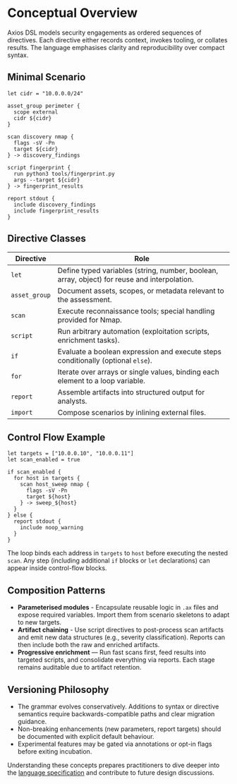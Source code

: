 # Conceptual Overview

Axios DSL models security engagements as ordered sequences of directives. Each directive either records context, invokes tooling, or collates results. The language emphasises clarity and reproducibility over compact syntax.

## Minimal Scenario

```
let cidr = "10.0.0.0/24"

asset_group perimeter {
  scope external
  cidr ${cidr}
}

scan discovery nmap {
  flags -sV -Pn
  target ${cidr}
} -> discovery_findings

script fingerprint {
  run python3 tools/fingerprint.py
  args --target ${cidr}
} -> fingerprint_results

report stdout {
  include discovery_findings
  include fingerprint_results
}
```

## Directive Classes

| Directive      | Role                                                                 |
|----------------|----------------------------------------------------------------------|
| `let`          | Define typed variables (string, number, boolean, array, object) for reuse and interpolation. |
| `asset_group`  | Document assets, scopes, or metadata relevant to the assessment.     |
| `scan`         | Execute reconnaissance tools; special handling provided for Nmap.    |
| `script`       | Run arbitrary automation (exploitation scripts, enrichment tasks).   |
| `if`           | Evaluate a boolean expression and execute steps conditionally (optional `else`). |
| `for`          | Iterate over arrays or single values, binding each element to a loop variable. |
| `report`       | Assemble artifacts into structured output for analysts.              |
| `import`       | Compose scenarios by inlining external files.                        |

## Control Flow Example

```
let targets = ["10.0.0.10", "10.0.0.11"]
let scan_enabled = true

if scan_enabled {
  for host in targets {
    scan host_sweep nmap {
      flags -sV -Pn
      target ${host}
    } -> sweep_${host}
  }
} else {
  report stdout {
    include noop_warning
  }
}
```

The loop binds each address in `targets` to `host` before executing the nested `scan`. Any step (including additional `if` blocks or `let` declarations) can appear inside control-flow blocks.

## Composition Patterns

- **Parameterised modules** - Encapsulate reusable logic in `.ax` files and expose required variables. Import them from scenario skeletons to adapt to new targets.
- **Artifact chaining** - Use script directives to post-process scan artifacts and emit new data structures (e.g., severity classification). Reports can then include both the raw and enriched artifacts.
- **Progressive enrichment** — Run fast scans first, feed results into targeted scripts, and consolidate everything via reports. Each stage remains auditable due to artifact retention.

## Versioning Philosophy

- The grammar evolves conservatively. Additions to syntax or directive semantics require backwards-compatible paths and clear migration guidance.
- Non-breaking enhancements (new parameters, report targets) should be documented with explicit default behaviour.
- Experimental features may be gated via annotations or opt-in flags before exiting incubation.

Understanding these concepts prepares practitioners to dive deeper into the [language specification](spec.md) and contribute to future design discussions.

